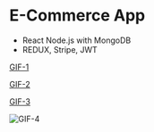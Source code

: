 # E-Commerce App 
- React Node.js with MongoDB
- REDUX, Stripe, JWT


[GIF-1](https://i.ibb.co/68bH1N8/222-min.gif)

[GIF-2](https://i.ibb.co/dQyMQp5/file2.gif)

[GIF-3](https://i.ibb.co/1LkDNqQ/file3.gif)

![GIF-4](https://i.ibb.co/920ZhS4/n5.gif)


